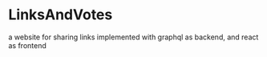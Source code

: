 # LinksAndVotes
a website for sharing links implemented with graphql as backend, and react as frontend
